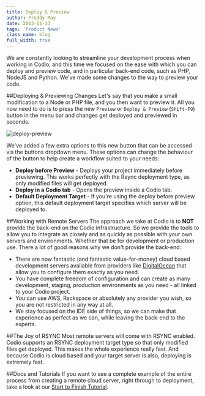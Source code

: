 ```yaml
---
title: Deploy & Preview
author: Freddy May
date: 2013-11-13
tags: 'Product News'
class_name: blog
full_width: true
---
```


We are constantly looking to streamline your development process when working in Codio, and this time we focused on the ease with which you can deploy and preview code, and in particular back-end code, such as PHP, NodeJS and Python. We've made some changes to the way to preview your code.

##Deploying & Previewing Changes
Let's say that you make a small modification to a Node or PHP file, and you then want to preview it. All you now need to do is to press the new `Preview` or `Deploy & Preview` (`Shift-F9`) button in the menu bar and changes get deployed and previewed in seconds.

![deploy-preview](blog/deploy-preview-1.png)

We've added a few extra options to this new button that can be accessed vis the buttons dropdown menu. These options can change the behaviour of the button to help create a workflow suited to your needs:

- **Deploy before Preview** - Deploys your project immediately before previewing. This works perfectly with the Rsync deployment type, as only modified files will get deployed.
- **Deploy in a Codio tab** - Opens the preview inside a Codio tab.
- **Default Deployment Target** - If you're using the deploy before preview option, this default deployment target specifies which server will be deployed to.

##Working with Remote Servers
The approach we take at Codio is to **NOT** provide the back-end on the Codio infrastructure. So we provide the tools to allow you to integrate as closely and as quickly as possible with your own servers and environments. Whether that be for development or production use. There a lot of good reasons why we don't provide the back-end:

- There are now fantastic (and fantastic value-for-money) cloud based development servers available from providers like [DigitalOcean](https://www.digitalocean.com/) that allow you to configure them exactly as you need.
- You have complete freedom of configuration and can create as many development, staging, production environments as you need - all linked to your Codio project.
- You can use AWS, Rackspace or absolutely any provider you wish, so you are not restricted in any way at all.
- We stay focused on the IDE side of things, so we can make that experience as perfect as we can, while leaving the back-end to the experts.

##The Joy of RSYNC
Most remote servers will come with RSYNC enabled. Codio supports an RSYNC deployment target type so that only modified files get deployed. This makes the whole experience really fast. And because Codio is cloud based and your target server is also, deploying is extremely fast.

##Docs and Tutorials
If you want to see a complete example of the entire process from creating a remote cloud server, right through to deployment, take a look at our [Start to Finish Tutorial](/docs/back-end/do-server).

